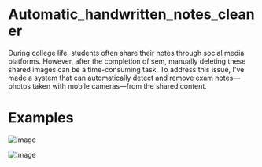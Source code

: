 # Automatic_handwritten_notes_cleaner
During college life, students often share their notes through social media platforms. However, after the completion of sem, manually deleting these shared images can be a time-consuming task. To address this issue, I've made a system that can automatically detect and remove exam notes—photos taken with mobile cameras—from the shared content.

# Examples
![image](https://github.com/charan-613/Automatic_handwritten_notes_cleaner/assets/92849706/ef8015d7-6609-4f78-a97a-8bfb53a2b38e)



![image](https://github.com/charan-613/Automatic_handwritten_notes_cleaner/assets/92849706/aa3b37fa-497f-44d2-bfdd-76543dc43634)
